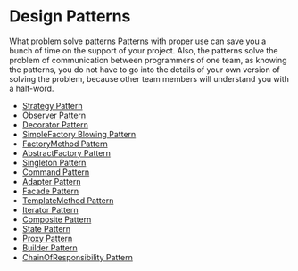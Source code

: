 #  Design Patterns

What problem solve patterns
Patterns with proper use can save you a bunch of time on the support of your project.
Also, the patterns solve the problem of communication between programmers of one team, as knowing the patterns, you do not have to go into the details of your own version of solving the problem, because other team members will understand you with a half-word.

- [Strategy Pattern](https://github.com/dmitrysokoltsov/Patterns/tree/master/Strategy.playground "Strategy")
- [Observer Pattern](https://github.com/dmitrysokoltsov/Patterns/tree/master/Observer.playground "Observer")
- [Decorator Pattern](https://github.com/dmitrysokoltsov/Patterns/tree/master/Decorator.playground "Decorator")
- [SimpleFactory Blowing Pattern](https://github.com/dmitrysokoltsov/Patterns/tree/master/SimpleFactory.playground "SimpleFactory")
- [FactoryMethod Pattern](https://github.com/dmitrysokoltsov/Patterns/tree/master/SimpleFactory.playground "FactoryMethod")
- [AbstractFactory Pattern](https://github.com/dmitrysokoltsov/Patterns/tree/master/SimpleFactory.playground "AbstractFactory")
- [Singleton Pattern](https://github.com/dmitrysokoltsov/Patterns/tree/master/Singleton "Singleton")
- [Command Pattern](https://github.com/dmitrysokoltsov/Patterns/tree/master/Command.playground "Command")
- [Adapter Pattern](https://github.com/dmitrysokoltsov/Patterns/tree/master/Adapter.playground "Adapter")
- [Facade Pattern](https://github.com/dmitrysokoltsov/Patterns/tree/master/Facade.playground "Facade")
- [TemplateMethod Pattern](https://github.com/dmitrysokoltsov/Patterns/tree/master/TemplateMethod.playground "TemplateMethod")
- [Iterator Pattern](https://github.com/dmitrysokoltsov/Patterns/tree/master/Iterator.playground "Iterator")
- [Composite Pattern](https://github.com/dmitrysokoltsov/Patterns/tree/master/Composite.playground "Composite")
- [State Pattern](https://github.com/dmitrysokoltsov/Patterns/tree/master/State.playground "State")
- [Proxy Pattern](https://github.com/dmitrysokoltsov/Patterns/tree/master/Proxy.playground "Proxy")
- [Builder Pattern](https://github.com/dmitrysokoltsov/Patterns/tree/master/Builder.playground "Builder")
- [ChainOfResponsibility Pattern](https://github.com/dmitrysokoltsov/Patterns/tree/master/ChainOfResponsibility.playground "ChainOfResponsibility")

